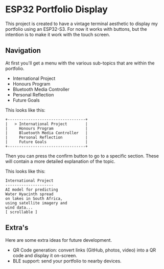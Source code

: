 # ESP32 Portfolio Display

This project is created to have a vintage terminal aesthetic to display my portfolio using an ESP32-S3.
For now it works with buttons, but the intention is to make it work with the touch screen.

## Navigation

At first you'll get a menu with the various sub-topics that are within the portfolio.

- International Project
- Honours Program
- Bluetooth Media Controller
- Personal Reflection
- Future Goals

This looks like this:

```
+----------------------------------+
|   > International Project        |
|     Honours Program              |
|     Bluetooth Media Controller   |
|     Personal Reflection          |
|     Future Goals                 |
+----------------------------------+
```

Then you can press the confirm button to go to a specific section.
These will contain a more detailed explanation of the topic.

This looks like this:

```
International Project
---------------------
AI model for predicting
Water Hyacinth spread
on lakes in South Africa,
using satellite imagery and
wind data...
[ scrollable ]
```

## Extra's

Here are some extra ideas for future development.

- QR Code generation: convert links (GitHub, photos, video) into a QR code and display it on-screen.
- BLE support: send your portfolio to nearby devices.
